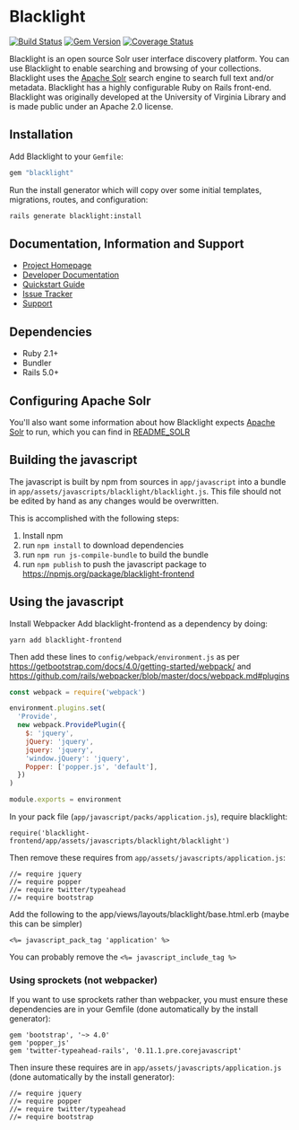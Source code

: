 # Blacklight

[![Build Status](https://travis-ci.org/projectblacklight/blacklight.png?branch=master)](https://travis-ci.org/projectblacklight/blacklight) [![Gem Version](https://badge.fury.io/rb/blacklight.png)](http://badge.fury.io/rb/blacklight) [![Coverage Status](https://coveralls.io/repos/github/projectblacklight/blacklight/badge.svg?branch=master)](https://coveralls.io/github/projectblacklight/blacklight?branch=master)

Blacklight is an open source Solr user interface discovery platform.
You can use Blacklight to enable searching and browsing of your collections.
Blacklight uses the [Apache Solr](http://lucene.apache.org/solr) search engine
to search full text and/or metadata.  Blacklight has a highly
configurable Ruby on Rails front-end. Blacklight was originally developed at
the University of Virginia Library and is made public under an Apache 2.0 license.

## Installation

Add Blacklight to your `Gemfile`:

```ruby
gem "blacklight"
```

Run the install generator which will copy over some initial templates, migrations, routes, and configuration:

```bash
rails generate blacklight:install
```


## Documentation, Information and Support

* [Project Homepage](http://projectblacklight.org)
* [Developer Documentation](https://github.com/projectblacklight/blacklight/wiki)
* [Quickstart Guide](https://github.com/projectblacklight/blacklight/wiki/Quickstart)
* [Issue Tracker](https://github.com/projectblacklight/blacklight/issues)
* [Support](https://github.com/projectblacklight/blacklight/wiki/Support)

## Dependencies

* Ruby 2.1+
* Bundler
* Rails 5.0+

## Configuring Apache Solr
You'll also want some information about how Blacklight expects [Apache Solr](http://lucene.apache.org/solr ) to run, which you can find in [README_SOLR](https://github.com/projectblacklight/blacklight/wiki/README_SOLR)

## Building the javascript
The javascript is built by npm from sources in `app/javascript` into a bundle
in `app/assets/javascripts/blacklight/blacklight.js`. This file should not be edited
by hand as any changes would be overwritten.

This is accomplished with the following steps:
1. Install npm
1. run `npm install` to download dependencies
1. run `npm run js-compile-bundle` to build the bundle
1. run `npm publish` to push the javascript package to https://npmjs.org/package/blacklight-frontend

## Using the javascript
Install Webpacker
Add blacklight-frontend as a dependency by doing:
```
yarn add blacklight-frontend
```

Then add these lines to `config/webpack/environment.js` as per https://getbootstrap.com/docs/4.0/getting-started/webpack/
and https://github.com/rails/webpacker/blob/master/docs/webpack.md#plugins

```js
const webpack = require('webpack')

environment.plugins.set(
  'Provide',
  new webpack.ProvidePlugin({
    $: 'jquery',
    jQuery: 'jquery',
    jquery: 'jquery',
    'window.jQuery': 'jquery',
    Popper: ['popper.js', 'default'],
  })
)

module.exports = environment
```

In your pack file (`app/javascript/packs/application.js`), require blacklight:
```
require('blacklight-frontend/app/assets/javascripts/blacklight/blacklight')
```
Then remove these requires from `app/assets/javascripts/application.js`:

```
//= require jquery
//= require popper
//= require twitter/typeahead
//= require bootstrap
```

Add the following to the app/views/layouts/blacklight/base.html.erb (maybe this can be simpler)
```
<%= javascript_pack_tag 'application' %>
```
You can probably remove the `<%= javascript_include_tag %>`

### Using sprockets (not webpacker)

If you want to use sprockets rather than webpacker, you must ensure these dependencies are in your Gemfile (done automatically by the install generator):

```
gem 'bootstrap', '~> 4.0'
gem 'popper_js'
gem 'twitter-typeahead-rails', '0.11.1.pre.corejavascript'
```

Then insure these requires are in `app/assets/javascripts/application.js`  (done automatically by the install generator):

```
//= require jquery
//= require popper
//= require twitter/typeahead
//= require bootstrap
```
